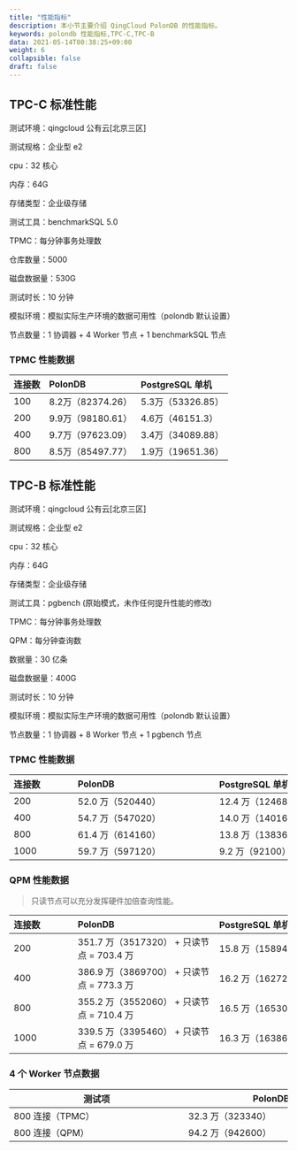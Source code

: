 ```yaml
---
title: "性能指标"
description: 本小节主要介绍 QingCloud PolonDB 的性能指标。 
keywords: polondb 性能指标,TPC-C,TPC-B
data: 2021-05-14T00:38:25+09:00
weight: 6
collapsible: false
draft: false
---
```




## TPC-C 标准性能

测试环境：qingcloud 公有云[北京三区]

测试规格：企业型 e2

cpu：32 核心

内存：64G

存储类型：企业级存储

测试工具：benchmarkSQL 5.0

TPMC：每分钟事务处理数

仓库数量：5000

磁盘数据量：530G

测试时长：10 分钟

模拟环境：模拟实际生产环境的数据可用性（polondb 默认设置）

节点数量：1 协调器 + 4 Worker 节点 + 1 benchmarkSQL 节点

### TPMC 性能数据

| 连接数 | PolonDB           | PostgreSQL 单机   |
| :----- | :---------------- | :---------------- |
| 100    | 8.2万（82374.26） | 5.3万（53326.85） |
| 200    | 9.9万（98180.61） | 4.6万（46151.3）  |
| 400    | 9.7万（97623.09） | 3.4万（34089.88） |
| 800    | 8.5万（85497.77） | 1.9万（19651.36） |

## TPC-B 标准性能

测试环境：qingcloud 公有云[北京三区]

测试规格：企业型 e2

cpu：32 核心

内存：64G

存储类型：企业级存储

测试工具：pgbench (原始模式，未作任何提升性能的修改)

TPMC：每分钟事务处理数

QPM：每分钟查询数

数据量：30 亿条

磁盘数据量：400G

测试时长：10 分钟

模拟环境：模拟实际生产环境的数据可用性（polondb 默认设置）

节点数量：1 协调器 + 8 Worker 节点 + 1 pgbench 节点

### TPMC 性能数据

|<span style="display:inline-block;width:100px">连接数</span>| <span style="display:inline-block;width:240px">PolonDB</span>|<span style="display:inline-block;width:240px">PostgreSQL 单机</span>|
|:------ |:---------------- |:---------------- |
| 200    | 52.0 万（520440） | 12.4 万（124680） |
| 400    | 54.7 万（547020） | 14.0 万（140160） |
| 800    | 61.4 万（614160） | 13.8 万（138360） |
| 1000   | 59.7 万（597120） | 9.2 万（92100）   |

### QPM 性能数据
  
> 只读节点可以充分发挥硬件加倍查询性能。

| <span style="display:inline-block;width:100px">连接数</span> | <span style="display:inline-block;width:240px">PolonDB</span>| <span style="display:inline-block;width:240px">PostgreSQL 单机</span> |
|:------ |:-------------------|:---------------- |
| 200    | 351.7 万（3517320） + 只读节点 = 703.4 万        | 15.8 万（158940） |
| 400    | 386.9 万（3869700） + 只读节点 = 773.3 万        | 16.2 万（162720） |
| 800    | 355.2 万（3552060） + 只读节点 = 710.4 万        | 16.5 万（165300） |
| 1000   | 339.5 万（3395460） + 只读节点 = 679.0 万        | 16.3 万（163860） |

### 4 个 Worker 节点数据

| <span style="display:inline-block;width:300px">测试项</span>          | <span style="display:inline-block;width:300px">PolonDB</span>           |
| ---------------- | ----------------- |
| 800 连接（TPMC） | 32.3 万（323340） |
| 800 连接（QPM）  | 94.2 万（942600） |

